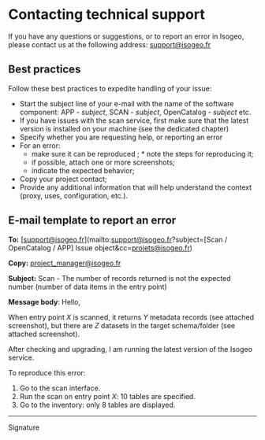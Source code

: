# Contacting technical support

If you have any questions or suggestions, or to report an error in Isogeo, please contact us at the following address: support@isogeo.fr

## Best practices

Follow these best practices to expedite handling of your issue:

- Start the subject line of your e-mail with the name of the software component: APP - *subject*, SCAN - *subject*, OpenCatalog - *subject* etc.
- If you have issues with the scan service, first make sure that the latest version is installed on your machine (see the dedicated chapter)
- Specify whether you are requesting help, or reporting an error
- For an error:
  * make sure it can be reproduced
;  * note the steps for reproducing it;
  * if possible, attach one or more screenshots;
  * indicate the expected behavior;
- Copy your project contact;
- Provide any additional information that will help understand the context (proxy, uses, configuration, etc.).


## E-mail template to report an error

**To:** [support@isogeo.fr](mailto:support@isogeo.fr?subject=[Scan / OpenCatalog / APP] Issue object&cc=projets@isogeo.fr)

**Copy:** project_manager@isogeo.fr

**Subject:** Scan - The number of records returned is not the expected number (number of data items in the entry point)

**Message body**:
Hello,

When entry point *X* is scanned, it returns *Y* metadata records (see attached screenshot), but there are *Z* datasets in the target schema/folder (see attached screenshot).

After checking and upgrading, I am running the latest version of the Isogeo service.

To reproduce this error:

1. Go to the scan interface.
2. Run the scan on entry point *X*: 10 tables are specified.
3. Go to the inventory: only 8 tables are displayed.

-----
Signature
